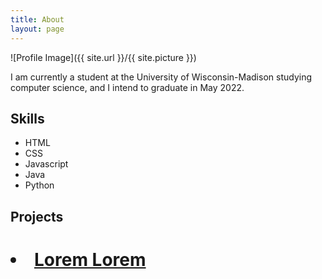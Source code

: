 ```yaml
---
title: About
layout: page
---
```

![Profile Image]({{ site.url }}/{{ site.picture }})

<p>I am currently a student at the University of Wisconsin-Madison studying computer science, and I intend to graduate in May 2022. </p>

<h2>Skills</h2>

<ul class="skill-list">
	<li>HTML</li>
	<li>CSS</li>
	<li>Javascript</li>
	<li>Java</li>
	<li>Python</li>
</ul>

<h2>Projects</h2>

# <ul>
#	<li><a href="https://github.com/">Lorem Lorem</a></li>
# </ul>
